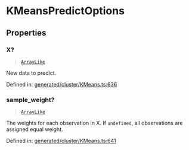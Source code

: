 # KMeansPredictOptions

## Properties

### X?

> [`ArrayLike`](../types/ArrayLike.md)

New data to predict.

Defined in:  [generated/cluster/KMeans.ts:636](https://github.com/transitive-bullshit/scikit-learn-ts/blob/92ab806/packages/sklearn/src/generated/cluster/KMeans.ts#L636)

### sample\_weight?

> [`ArrayLike`](../types/ArrayLike.md)

The weights for each observation in X. If `undefined`, all observations are assigned equal weight.

Defined in:  [generated/cluster/KMeans.ts:641](https://github.com/transitive-bullshit/scikit-learn-ts/blob/92ab806/packages/sklearn/src/generated/cluster/KMeans.ts#L641)
